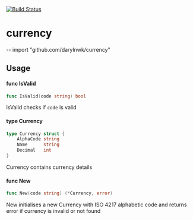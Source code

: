 [![Build Status](https://travis-ci.com/darylnwk/currency.svg?branch=master)](https://travis-ci.com/darylnwk/currency)

# currency
--
    import "github.com/darylnwk/currency"


## Usage

#### func  IsValid

```go
func IsValid(code string) bool
```
IsValid checks if `code` is valid

#### type Currency

```go
type Currency struct {
	AlphaCode string
	Name      string
	Decimal   int
}
```

Currency contains currency details

#### func  New

```go
func New(code string) (*Currency, error)
```
New initialises a new Currency with ISO 4217 alphabetic code and returns error
if currency is invalid or not found
